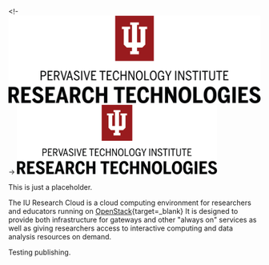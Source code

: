 <!- ![IU RT Logo](images/RT-PTI_lockup_vert_red-black_high-res.png) ->
<img src="images/RT-PTI_lockup_vert_red-black_high-res.png" alt="Logo" class="center" width="400"/>

This is just a placeholder. 

The IU Research Cloud is a cloud computing environment for researchers and educators running on [OpenStack](https://www.openstack.org/){target=_blank} It is designed to provide both infrastructure for gateways and other "always on" services as well as giving researchers access to interactive computing and data analysis resources on demand.

Testing publishing.